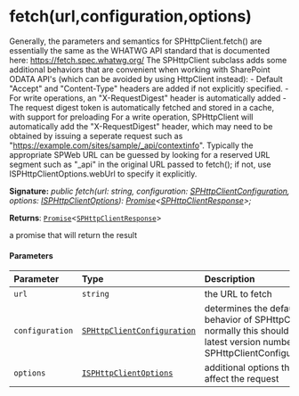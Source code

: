 # fetch(url,configuration,options)



Generally, the parameters and semantics for SPHttpClient.fetch() are essentially the same as the WHATWG API standard that is documented here: https://fetch.spec.whatwg.org/ The SPHttpClient subclass adds some additional behaviors that are convenient when working with SharePoint ODATA API's (which can be avoided by using HttpClient instead): - Default "Accept" and "Content-Type" headers are added if not explicitly specified. - For write operations, an "X-RequestDigest" header is automatically added - The request digest token is automatically fetched and stored in a cache, with support for preloading For a write operation, SPHttpClient will automatically add the "X-RequestDigest" header, which may need to be obtained by issuing a seperate request such as "https://example.com/sites/sample/_api/contextinfo". Typically the appropriate SPWeb URL can be guessed by looking for a reserved URL segment such as "_api" in the original URL passed to fetch(); if not, use ISPHttpClientOptions.webUrl to specify it explicitly.

**Signature:** _public fetch(url: string, configuration: [SPHttpClientConfiguration](../../sp-http.api/class/sphttpclientconfiguration.md),
    options: [ISPHttpClientOptions](../../sp-http.api/interface/isphttpclientoptions.md)): [Promise](../../web-apis.api/class/promise.md)<[SPHttpClientResponse](../../sp-http.api/class/sphttpclientresponse.md)>;_

**Returns**: [`Promise`](../../web-apis.api/class/promise.md)<[`SPHttpClientResponse`](../../sp-http.api/class/sphttpclientresponse.md)>



a promise that will return the result

#### Parameters


| Parameter	   | Type    | Description |
|:-------------|:---------------|:------------|
| `url`    | `string` | the URL to fetch |
| `configuration`    | [`SPHttpClientConfiguration`](../../sp-http.api/class/sphttpclientconfiguration.md) | determines the default behavior of SPHttpClient; normally this should be the latest version number from SPHttpClientConfigurations |
| `options`    | [`ISPHttpClientOptions`](../../sp-http.api/interface/isphttpclientoptions.md) | additional options that affect the request |


